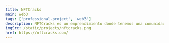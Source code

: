 ```yaml
---
title: NFTCracks
main: web3
tags: ['professional-project', 'web3']
description: NFTCracks es un emprendimiento donde tenemos una comunidad educativa que quiere aprender más sobre NFTs, tenemos dos colecciones en la red de solana y varios cursos sobre NFT. Adicional asesoramos y ayudamos a nuevos emprendimientos a lanzar sus proyectos.
imgSrc: /static/projects/nftcracks.png
href: https://nftcracks.com/
---
```

